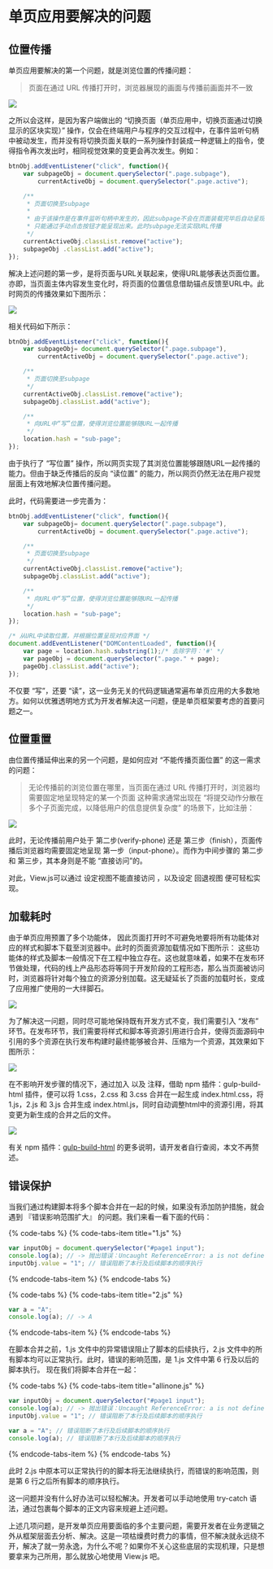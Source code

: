 # 单页应用要解决的问题

## 位置传播

单页应用要解决的第一个问题，就是浏览位置的传播问题：

> 页面在通过 URL 传播打开时，浏览器展现的画面与传播前画面并不一致

![](https://img-blog.csdnimg.cn/20190508203655469.png?x-oss-process=image/watermark,type_ZmFuZ3poZW5naGVpdGk,shadow_10,text_aHR0cHM6Ly9ibG9nLmNzZG4ubmV0L2Jhb3poYW5nMDA3,size_16,color_FFFFFF,t_70)

之所以会这样，是因为客户端做出的 “切换页面（单页应用中，切换页面通过切换显示的区块实现）” 操作，仅会在终端用户与程序的交互过程中，在事件监听句柄中被动发生，而并没有将切换页面关联的一系列操作封装成一种逻辑上的指令，使得指令再次发出时，相同视觉效果的变更会再次发生。例如：

```javascript
btnObj.addEventListener("click", function(){
    var subpageObj = document.querySelector(".page.subpage"),
        currentActiveObj = document.querySelector(".page.active");

    /**
     * 页面切换至subpage
     * 
     * 由于该操作是在事件监听句柄中发生的，因此subpage不会在页面装载完毕后自动呈现，
     * 只能通过手动点击按钮才能呈现出来。此时subpage无法实现URL传播
     */
    currentActiveObj.classList.remove("active");
    subpageObj .classList.add("active");
});
```

解决上述问题的第一步，是将页面与URL关联起来，使得URL能够表达页面位置。亦即，当页面主体内容发生变化时，将页面的位置信息借助锚点反馈至URL中。此时网页的传播效果如下图所示：

![](https://img-blog.csdnimg.cn/20190508203710955.png?x-oss-process=image/watermark,type_ZmFuZ3poZW5naGVpdGk,shadow_10,text_aHR0cHM6Ly9ibG9nLmNzZG4ubmV0L2Jhb3poYW5nMDA3,size_16,color_FFFFFF,t_70)

相关代码如下所示：

```javascript
btnObj.addEventListener("click", function(){
    var subpageObj= document.querySelector(".page.subpage"),
        currentActiveObj = document.querySelector(".page.active");

    /**
     * 页面切换至subpage
     */
    currentActiveObj.classList.remove("active");
    subpageObj.classList.add("active");

    /**
     * 向URL中“写”位置，使得浏览位置能够随URL一起传播
     */
    location.hash = "sub-page";
});
```

由于执行了 “写位置” 操作，所以网页实现了其浏览位置能够跟随URL一起传播的能力。但由于缺乏传播后的反向 “读位置” 的能力，所以网页仍然无法在用户视觉层面上有效地解决位置传播问题。

此时，代码需要进一步完善为：

```javascript
btnObj.addEventListener("click", function(){
    var subpageObj= document.querySelector(".page.subpage"),
        currentActiveObj = document.querySelector(".page.active");

    /**
     * 页面切换至subpage
     */
    currentActiveObj.classList.remove("active");
    subpageObj.classList.add("active");

    /**
     * 向URL中“写”位置，使得浏览位置能够随URL一起传播
     */
    location.hash = "sub-page";
});

/* 从URL中读取位置，并根据位置呈现对应界面 */
document.addEventListener("DOMContentLoaded", function(){
    var page = location.hash.substring(1);/* 去除字符：'#' */
    var pageObj = document.querySelector(".page." + page);
    pageObj.classList.add("active");
});
```

不仅要 “写”，还要 “读”，这一业务无关的代码逻辑通常遍布单页应用的大多数地方。如何以优雅透明地方式为开发者解决这一问题，便是单页框架要考虑的首要问题之一。

## 位置重置

由位置传播延伸出来的另一个问题，是如何应对 “不能传播页面位置” 的这一需求的问题：

> 无论传播前的浏览位置在哪里，当页面在通过 URL 传播打开时，浏览器均需要固定地呈现特定的某一个页面 这种需求通常出现在 “将提交动作分散在多个子页面完成，以降低用户的信息提供复杂度” 的场景下，比如注册：

![](https://img-blog.csdnimg.cn/20190510202607562.png?x-oss-process=image/watermark,type_ZmFuZ3poZW5naGVpdGk,shadow_10,text_aHR0cHM6Ly9ibG9nLmNzZG4ubmV0L2Jhb3poYW5nMDA3,size_16,color_FFFFFF,t_70)

此时，无论传播前用户处于 第二步\(verify-phone\) 还是 第三步（finish），页面传播后浏览器均需要固定地呈现 第一步（input-phone）。而作为中间步骤的 第二步 和 第三步，其本身则是不能 “直接访问”的。

对此，View.js可以通过 设定视图不能直接访问 ，以及设定 回退视图 便可轻松实现。

## 加载耗时

由于单页应用预置了多个功能体， 因此页面打开时不可避免地要将所有功能体对应的样式和脚本下载至浏览器中。此时的页面资源加载情况如下图所示：  这些功能体的样式及脚本一般情况下在工程中独立存在。这也就意味着，如果不在发布环节做处理，代码的线上产品形态将等同于开发阶段的工程形态，那么当页面被访问时，浏览器将针对每个独立的资源分别加载。这无疑延长了页面的加载时长，变成了应用推广使用的一大绊脚石。

![](https://img-blog.csdnimg.cn/20190511175049809.png?x-oss-process=image/watermark,type_ZmFuZ3poZW5naGVpdGk,shadow_10,text_aHR0cHM6Ly9ibG9nLmNzZG4ubmV0L2Jhb3poYW5nMDA3,size_16,color_FFFFFF,t_70)

为了解决这一问题，同时尽可能地保持既有开发方式不变，我们需要引入 “发布” 环节。在发布环节，我们需要将样式和脚本等资源引用进行合并，使得页面源码中引用的多个资源在执行发布构建时最终能够被合并、压缩为一个资源，其效果如下图所示： 

![](https://img-blog.csdnimg.cn/201905140845120.png?x-oss-process=image/watermark,type_ZmFuZ3poZW5naGVpdGk,shadow_10,text_aHR0cHM6Ly9ibG9nLmNzZG4ubmV0L2Jhb3poYW5nMDA3,size_16,color_FFFFFF,t_70)

 

在不影响开发步骤的情况下，通过加入  以及  注释，借助 npm 插件：gulp-build-html 插件，便可以将 1.css，2.css 和 3.css 合并在一起生成 index.html.css，将 1.js，2.js 和 3.js 合并生成 index.html.js，同时自动调整html中的资源引用，将其变更为新生成的合并之后的文件。

![](https://img-blog.csdnimg.cn/20190514084157339.png?x-oss-process=image/watermark,type_ZmFuZ3poZW5naGVpdGk,shadow_10,text_aHR0cHM6Ly9ibG9nLmNzZG4ubmV0L2Jhb3poYW5nMDA3,size_16,color_FFFFFF,t_70)

  有关 npm 插件：[gulp-build-html](https://www.npmjs.com/package/gulp-build-html) 的更多说明，请开发者自行查阅，本文不再赘述。

## 错误保护

当我们通过构建脚本将多个脚本合并在一起的时候，如果没有添加防护措施，就会遇到 『错误影响范围扩大』 的问题。我们来看一看下面的代码：

{% code-tabs %}
{% code-tabs-item title="1.js" %}
```javascript
var inputObj = document.querySelector("#page1 input");
console.log(a); // -> 抛出错误：Uncaught ReferenceError: a is not defined
inputObj.value = "1"; // 错误阻断了本行及后续脚本的顺序执行
```
{% endcode-tabs-item %}
{% endcode-tabs %}

{% code-tabs %}
{% code-tabs-item title="2.js" %}
```javascript
var a = "A";
console.log(a); // -> A
```
{% endcode-tabs-item %}
{% endcode-tabs %}

在脚本合并之前，1.js 文件中的异常错误阻止了脚本的后续执行，2.js 文件中的所有脚本均可以正常执行。此时，错误的影响范围，是 1.js 文件中第 6 行及以后的脚本执行。 现在我们将脚本合并在一起：

{% code-tabs %}
{% code-tabs-item title="allinone.js" %}
```javascript
var inputObj = document.querySelector("#page1 input");
console.log(a); // -> 抛出错误：Uncaught ReferenceError: a is not defined
inputObj.value = "1"; // 错误阻断了本行及后续脚本的顺序执行

var a = "A"; // 错误阻断了本行及后续脚本的顺序执行
console.log(a); // 错误阻断了本行及后续脚本的顺序执行
```
{% endcode-tabs-item %}
{% endcode-tabs %}

此时 2.js 中原本可以正常执行的的脚本将无法继续执行，而错误的影响范围，则是第 6 行之后所有脚本的顺序执行。

这一问题并没有什么好办法可以轻松解决。开发者可以手动地使用 try-catch 语法，通过包裹每个脚本的正文内容来规避上述问题。

上述几项问题，是开发单页应用要面临的多个主要问题，需要开发者在业务逻辑之外从框架层面去分析、解决。这是一项枯燥费时费力的事情，但不解决就永远绕不开，解决了就一劳永逸，为什么不呢？如果你不关心这些底层的实现机理，只是想要拿来为己所用，那么就放心地使用 View.js 吧。

